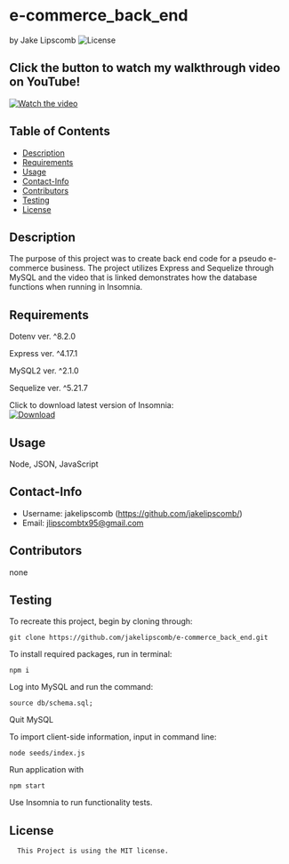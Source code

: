 # e-commerce_back_end 
  by Jake Lipscomb
  ![License](https://img.shields.io/badge/License-MIT-blue.svg)

## Click the button to watch my walkthrough video on YouTube!
[![Watch the video](https://cdn-icons-png.flaticon.com/256/1384/1384060.png)](https://youtu.be/s6QHKKYpXwA)


  ## Table of Contents
  * [Description](#description)
  * [Requirements](#requirements)
  * [Usage](#usage)
  * [Contact-Info](#contact-info)
  * [Contributors](#contributors)
  * [Testing](#testing)
* [License](#license)

## Description
The purpose of this project was to create back end code for a pseudo e-commerce business. The project utilizes Express and Sequelize through MySQL and the video that is linked demonstrates how the database functions when running in Insomnia.
## Requirements
Dotenv ver. ^8.2.0

Express ver. ^4.17.1

MySQL2 ver. ^2.1.0 

Sequelize ver. ^5.21.7

Click to download latest version of Insomnia:  
[![Download](https://insomnia.rest/images/insomnia-logo.svg)](https://insomnia.rest/download)
## Usage
Node, JSON, JavaScript
## Contact-Info
* Username: jakelipscomb (https://github.com/jakelipscomb/)
* Email: jlipscombtx95@gmail.com
## Contributors
none
## Testing

To recreate this project, begin by cloning through:

    git clone https://github.com/jakelipscomb/e-commerce_back_end.git

To install required packages, run in terminal:

    npm i

Log into MySQL and run the command:

    source db/schema.sql;

Quit MySQL

To import client-side information, input in command line:

    node seeds/index.js

Run application with

    npm start

Use Insomnia to run functionality tests.


## License
      This Project is using the MIT license.
